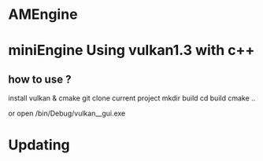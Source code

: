 # AMEngine

# miniEngine Using vulkan1.3 with c++
## how to use ?

install vulkan & cmake
git clone current project
mkdir build
cd build
cmake ..

or open /bin/Debug/vulkan__gui.exe

# Updating 
